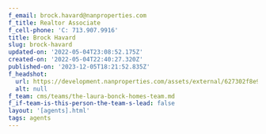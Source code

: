 ```yaml
---
f_email: brock.havard@nanproperties.com
f_title: Realtor Associate
f_cell-phone: 'C: 713.907.9916'
title: Brock Havard
slug: brock-havard
updated-on: '2022-05-04T23:08:52.175Z'
created-on: '2022-05-04T22:40:27.320Z'
published-on: '2023-12-05T18:21:52.835Z'
f_headshot:
  url: https://development.nanproperties.com/assets/external/627302f8e923e71186e6bd9b_havard2c20brock.jpeg
  alt: null
f_team: cms/teams/the-laura-bonck-homes-team.md
f_if-team-is-this-person-the-team-s-lead: false
layout: '[agents].html'
tags: agents
---
```



